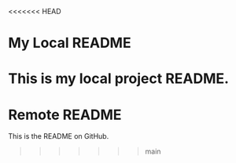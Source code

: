 <<<<<<< HEAD
# My Local README
This is my local project README.
=======
# Remote README
This is the README on GitHub.
>>>>>>> main
